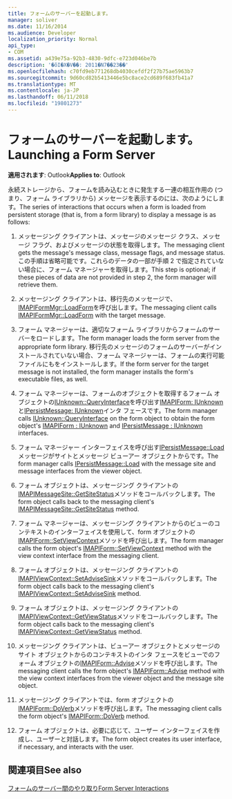 ```yaml
---
title: フォームのサーバーを起動します。
manager: soliver
ms.date: 11/16/2014
ms.audience: Developer
localization_priority: Normal
api_type:
- COM
ms.assetid: a439e75a-92b3-4830-9dfc-e723d046be7b
description: '�ŏI�X�V��: 2011�N7��23��'
ms.openlocfilehash: c70fd9eb771268db4030cefdf2f27b75ae5963b7
ms.sourcegitcommit: 9d60cd82b5413446e5bc8ace2cd689f683fb41a7
ms.translationtype: MT
ms.contentlocale: ja-JP
ms.lasthandoff: 06/11/2018
ms.locfileid: "19801273"
---
```

# <a name="launching-a-form-server"></a><span data-ttu-id="d90e5-103">フォームのサーバーを起動します。</span><span class="sxs-lookup"><span data-stu-id="d90e5-103">Launching a Form Server</span></span>

  
  
<span data-ttu-id="d90e5-104">**適用されます**: Outlook</span><span class="sxs-lookup"><span data-stu-id="d90e5-104">**Applies to**: Outlook</span></span> 
  
<span data-ttu-id="d90e5-105">永続ストレージから、フォームを読み込むときに発生する一連の相互作用の (つまり、フォーム ライブラリから) メッセージを表示するのには、次のようにします。</span><span class="sxs-lookup"><span data-stu-id="d90e5-105">The series of interactions that occurs when a form is loaded from persistent storage (that is, from a form library) to display a message is as follows:</span></span>
  
1. <span data-ttu-id="d90e5-106">メッセージング クライアントは、メッセージのメッセージ クラス、メッセージ フラグ、およびメッセージの状態を取得します。</span><span class="sxs-lookup"><span data-stu-id="d90e5-106">The messaging client gets the message's message class, message flags, and message status.</span></span> <span data-ttu-id="d90e5-107">この手順は省略可能です。これらのデータの一部が手順 2 で指定されていない場合に、フォーム マネージャーを取得します。</span><span class="sxs-lookup"><span data-stu-id="d90e5-107">This step is optional; if these pieces of data are not provided in step 2, the form manager will retrieve them.</span></span>
    
2. <span data-ttu-id="d90e5-108">メッセージング クライアントは、移行先のメッセージで、 [IMAPIFormMgr::LoadForm](imapiformmgr-loadform.md)を呼び出します。</span><span class="sxs-lookup"><span data-stu-id="d90e5-108">The messaging client calls [IMAPIFormMgr::LoadForm](imapiformmgr-loadform.md) with the target message.</span></span> 
    
3. <span data-ttu-id="d90e5-109">フォーム マネージャーは、適切なフォーム ライブラリからフォームのサーバーをロードします。</span><span class="sxs-lookup"><span data-stu-id="d90e5-109">The form manager loads the form server from the appropriate form library.</span></span> <span data-ttu-id="d90e5-110">移行先のメッセージのフォームのサーバーがインストールされていない場合、フォーム マネージャーは、フォームの実行可能ファイルにもをインストールします。</span><span class="sxs-lookup"><span data-stu-id="d90e5-110">If the form server for the target message is not installed, the form manager installs the form's executable files, as well.</span></span>
    
4. <span data-ttu-id="d90e5-111">フォーム マネージャーは、フォームのオブジェクトを取得するフォーム オブジェクトの[IUnknown::QueryInterface](http://msdn.microsoft.com/library/54d5ff80-18db-43f2-b636-f93ac053146d%28Office.15%29.aspx)を呼び出す[IMAPIForm: IUnknown](imapiformiunknown.md)と[IPersistMessage: IUnknown](ipersistmessageiunknown.md)インタ フェースです。</span><span class="sxs-lookup"><span data-stu-id="d90e5-111">The form manager calls [IUnknown::QueryInterface](http://msdn.microsoft.com/library/54d5ff80-18db-43f2-b636-f93ac053146d%28Office.15%29.aspx) on the form object to obtain the form object's [IMAPIForm : IUnknown](imapiformiunknown.md) and [IPersistMessage : IUnknown](ipersistmessageiunknown.md) interfaces.</span></span> 
    
5. <span data-ttu-id="d90e5-112">フォーム マネージャー インターフェイスを呼び出す[IPersistMessage::Load](ipersistmessage-load.md)メッセージがサイトとメッセージ ビューアー オブジェクトからです。</span><span class="sxs-lookup"><span data-stu-id="d90e5-112">The form manager calls [IPersistMessage::Load](ipersistmessage-load.md) with the message site and message interfaces from the viewer object.</span></span> 
    
6. <span data-ttu-id="d90e5-113">フォーム オブジェクトは、メッセージング クライアントの[IMAPIMessageSite::GetSiteStatus](imapimessagesite-getsitestatus.md)メソッドをコールバックします。</span><span class="sxs-lookup"><span data-stu-id="d90e5-113">The form object calls back to the messaging client's [IMAPIMessageSite::GetSiteStatus](imapimessagesite-getsitestatus.md) method.</span></span> 
    
7. <span data-ttu-id="d90e5-114">フォーム マネージャーは、メッセージング クライアントからのビューのコンテキストのインターフェイスを使用して、form オブジェクトの[IMAPIForm::SetViewContext](imapiform-setviewcontext.md)メソッドを呼び出します。</span><span class="sxs-lookup"><span data-stu-id="d90e5-114">The form manager calls the form object's [IMAPIForm::SetViewContext](imapiform-setviewcontext.md) method with the view context interface from the messaging client.</span></span> 
    
8. <span data-ttu-id="d90e5-115">フォーム オブジェクトは、メッセージング クライアントの[IMAPIViewContext::SetAdviseSink](imapiviewcontext-setadvisesink.md)メソッドをコールバックします。</span><span class="sxs-lookup"><span data-stu-id="d90e5-115">The form object calls back to the messaging client's [IMAPIViewContext::SetAdviseSink](imapiviewcontext-setadvisesink.md) method.</span></span> 
    
9. <span data-ttu-id="d90e5-116">フォーム オブジェクトは、メッセージング クライアントの[IMAPIViewContext::GetViewStatus](imapiviewcontext-getviewstatus.md)メソッドをコールバックします。</span><span class="sxs-lookup"><span data-stu-id="d90e5-116">The form object calls back to the messaging client's [IMAPIViewContext::GetViewStatus](imapiviewcontext-getviewstatus.md) method.</span></span> 
    
10. <span data-ttu-id="d90e5-117">メッセージング クライアントは、ビューアー オブジェクトとメッセージのサイト オブジェクトからのコンテキストのインタ フェースをビューでのフォーム オブジェクトの[IMAPIForm::Advise](imapiform-advise.md)メソッドを呼び出します。</span><span class="sxs-lookup"><span data-stu-id="d90e5-117">The messaging client calls the form object's [IMAPIForm::Advise](imapiform-advise.md) method with the view context interfaces from the viewer object and the message site object.</span></span> 
    
11. <span data-ttu-id="d90e5-118">メッセージング クライアントでは、form オブジェクトの[IMAPIForm::DoVerb](imapiform-doverb.md)メソッドを呼び出します。</span><span class="sxs-lookup"><span data-stu-id="d90e5-118">The messaging client calls the form object's [IMAPIForm::DoVerb](imapiform-doverb.md) method.</span></span> 
    
12. <span data-ttu-id="d90e5-119">フォーム オブジェクトは、必要に応じて、ユーザー インターフェイスを作成し、ユーザーと対話します。</span><span class="sxs-lookup"><span data-stu-id="d90e5-119">The form object creates its user interface, if necessary, and interacts with the user.</span></span>
    
## <a name="see-also"></a><span data-ttu-id="d90e5-120">関連項目</span><span class="sxs-lookup"><span data-stu-id="d90e5-120">See also</span></span>



[<span data-ttu-id="d90e5-121">フォームのサーバー間のやり取り</span><span class="sxs-lookup"><span data-stu-id="d90e5-121">Form Server Interactions</span></span>](form-server-interactions.md)

